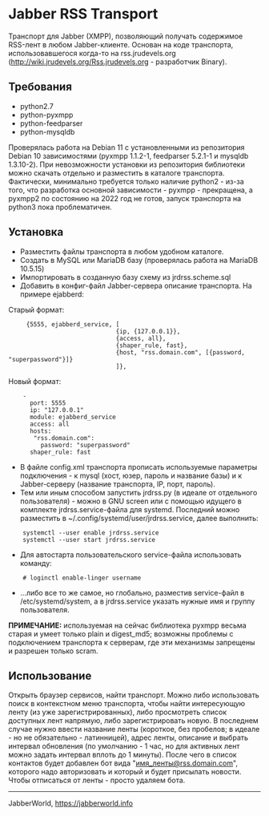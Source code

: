 # Jabber RSS Transport

Транспорт для Jabber (XMPP), позволяющий получать содержимое RSS-лент в любом Jabber-клиенте. Основан на коде транспорта, использовавшегося когда-то на rss.jrudevels.org (http://wiki.jrudevels.org/Rss.jrudevels.org - разработчик Binary).

## Требования

* python2.7
* python-pyxmpp
* python-feedparser
* python-mysqldb

Проверялась работа на Debian 11 с установленными из репозитория Debian 10 зависимостями (pyxmpp 1.1.2-1, feedparser 5.2.1-1 и mysqldb 1.3.10-2). При невозможности установки из репозитория библиотеки можно скачать отдельно и разместить в каталоге транспорта. Фактически, минимально требуется только наличие python2 - из-за того, что разработка основной зависимости - pyxmpp - прекращена, а pyxmpp2 по состоянию на 2022 год не готов, запуск транспорта на python3 пока проблематичен.

## Установка

* Разместить файлы транспорта в любом удобном каталоге.
* Создать в MySQL или MariaDB базу (проверялась работа на MariaDB 10.5.15)
* Импортировать в созданную базу схему из jrdrss.scheme.sql
* Добавить в конфиг-файл Jabber-сервера описание транспорта. На примере ejabberd:

Старый формат:
```
     {5555, ejabberd_service, [
                              {ip, {127.0.0.1}},
                              {access, all},
                              {shaper_rule, fast},
                              {host, "rss.domain.com", [{password, "superpassword"}]}
                              ]},
```
 Новый формат:
```
    -
      port: 5555
      ip: "127.0.0.1"
      module: ejabberd_service
      access: all
      hosts:
       "rss.domain.com":
         password: "superpassword"
      shaper_rule: fast
```

* В файле config.xml транспорта прописать используемые параметры подключения - к mysql (хост, юзер, пароль и название базы) и к Jabber-серверу (название транспорта, IP, порт, пароль).
* Тем или иным способом запустить jrdrss.py (в идеале от отдельного пользователя) - можно в GNU screen или с помощью идущего в комплекте jrdrss.service-файла для systemd. Последний можно разместить в ~/.config/systemd/user/jrdrss.service, далее выполнить:
```
    systemctl --user enable jrdrss.service
    systemctl --user start jrdrss.service
```
* Для автостарта пользовательского service-файла использовать команду:
```
    # loginctl enable-linger username
```
* ...либо все то же самое, но глобально, разместив service-файл в /etc/systemd/system, а в jrdrss.service указать нужные имя и группу пользователя.

**ПРИМЕЧАНИЕ:** используемая на сейчас библиотека pyxmpp весьма старая и умеет только plain и digest_md5; возможны проблемы с подключением транспорта к серверам, где эти механизмы запрещены и разрешен только scram.

## Использование

Открыть браузер сервисов, найти транспорт. Можно либо использовать поиск в контекстном меню транспорта, чтобы найти интересующую ленту (из уже зарегистрированных), либо просмотреть список доступных лент напрямую, либо зарегистрировать новую. В последнем случае нужно ввести название ленты (короткое, без пробелов; в идеале - но не обязательно - латинницей), адрес ленты, описание и выбрать интервал обновления (по умолчанию - 1 час, но для активных лент можно задать интервал вплоть до 1 минуты). После чего в список контактов будет добавлен бот вида "имя_ленты@rss.domain.com", которого надо авторизовать и который и будет присылать новости. Чтобы отписаться от ленты - просто удаляем бота.

----

JabberWorld, https://jabberworld.info
